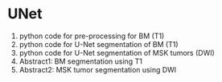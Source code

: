 # UNet

1. python code for pre-processing for BM (T1)
2. python code for U-Net segmentation of BM (T1) 
3. python code for U-Net segmentation of MSK tumors (DWI)
4. Abstract1: BM segmentation using T1
5. Abstract2: MSK tumor segmentation using DWI
